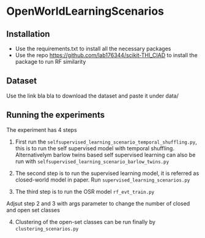 # OpenWorldLearningScenarios

## Installation

* Use the requirements.txt to install all the necessary packages
* Use the repo https://github.com/lab176344/scikit-THI_CIAD to install the package to run RF similarity

## Dataset 
Use the link bla bla to download the dataset and paste it under data/

## Running the experiments

The experiment has 4 steps
1. First run the `selfsupervised_learning_scenario_temporal_shuffling.py`, this is to run the self supervised model with temporal shuffling. Alternativelym barlow twins based self supervised learning can also be run with `selfsupervised_learning_scenario_barlow_twins.py`

2. The second step is to run the supervised learning model, it is referred as closed-world model in paper. Run `supervised_learning_scenarios.py`

3. The third step is to run the OSR model `rf_evt_train.py` 

Adjsut step 2 and 3 with args parameter to change the number of closed and open set classes

4. Clustering of the open-set classes can be run finally by `clustering_scenarios.py`

